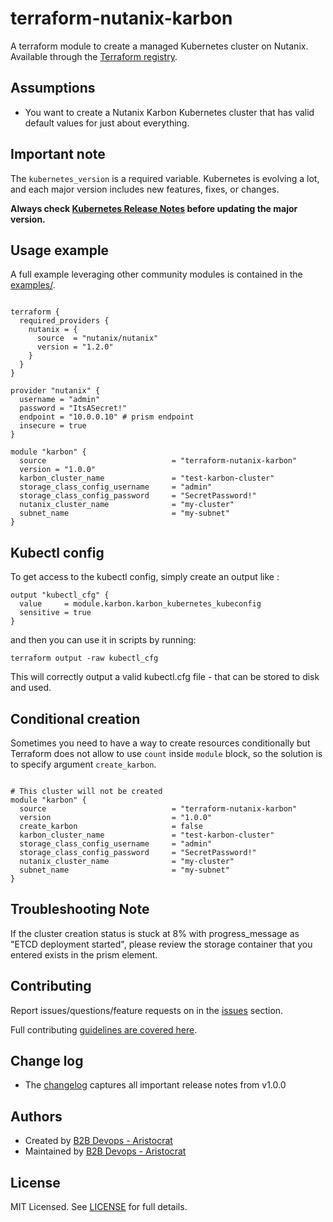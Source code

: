 # terraform-nutanix-karbon

A terraform module to create a managed Kubernetes cluster on Nutanix. Available
through the [Terraform registry](https://registry.terraform.io/modules/terraform-nutanix-karbon).

## Assumptions

* You want to create a Nutanix Karbon Kubernetes cluster that has valid default values for just about everything.

## Important note

The `kubernetes_version` is a required variable. Kubernetes is evolving a lot, and each major version includes new features, fixes, or changes.

**Always check [Kubernetes Release Notes](https://kubernetes.io/docs/setup/release/notes/) before updating the major version.**

## Usage example

A full example leveraging other community modules is contained in the [examples/](https://github.com/Aristocrat-B2B/terraform-nutanix-karbon/tree/master/examples/).

```hcl

terraform {
  required_providers {
    nutanix = {
      source  = "nutanix/nutanix"
      version = "1.2.0"
    }
  }
}

provider "nutanix" {
  username = "admin"
  password = "ItsASecret!"
  endpoint = "10.0.0.10" # prism endpoint
  insecure = true
}

module "karbon" {
  source                            = "terraform-nutanix-karbon"
  version = "1.0.0"
  karbon_cluster_name               = "test-karbon-cluster"
  storage_class_config_username     = "admin"
  storage_class_config_password     = "SecretPassword!"
  nutanix_cluster_name              = "my-cluster"
  subnet_name                       = "my-subnet"
}

```

## Kubectl config
To get access to the kubectl config, simply create an output like :

```hcl
output "kubectl_cfg" {
  value     = module.karbon.karbon_kubernetes_kubeconfig
  sensitive = true
}
```

and then you can use it in scripts by running:

```hcl
terraform output -raw kubectl_cfg
```

This will correctly output a valid kubectl.cfg file - that can be stored to disk and used.

## Conditional creation

Sometimes you need to have a way to create resources conditionally but Terraform does not allow to use `count` inside `module` block, so the solution is to specify argument `create_karbon`.


```hcl

# This cluster will not be created
module "karbon" {
  source                            = "terraform-nutanix-karbon"
  version                           = "1.0.0"
  create_karbon                     = false
  karbon_cluster_name               = "test-karbon-cluster"
  storage_class_config_username     = "admin"
  storage_class_config_password     = "SecretPassword!"
  nutanix_cluster_name              = "my-cluster"
  subnet_name                       = "my-subnet"
}
```
## Troubleshooting Note

If the cluster creation status is stuck at 8% with progress_message as "ETCD deployment started", please review the storage container that you entered exists in the prism element.

## Contributing

Report issues/questions/feature requests on in the [issues](https://github.com/Aristocrat-B2B/terraform-nutanix-karbon/issues/new) section.

Full contributing [guidelines are covered here](https://github.com/Aristocrat-B2B/terraform-nutanix-karbon/blob/master/.github/CONTRIBUTING.md).

## Change log

- The [changelog](https://github.com/Aristocrat-B2B/terraform-nutanix-karbon/tree/master/CHANGELOG.md) captures all important release notes from v1.0.0

## Authors

- Created by [B2B Devops - Aristocrat](https://github.com/Aristocrat-B2B)
- Maintained by [B2B Devops - Aristocrat](https://github.com/Aristocrat-B2B)

## License

MIT Licensed. See [LICENSE](https://github.com/Aristocrat-B2B/terraform-nutanix-karbon/tree/master/LICENSE) for full details.



